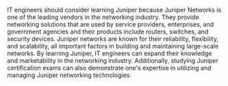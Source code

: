 IT engineers should consider learning Juniper because Juniper Networks is one of the leading vendors in the networking industry. They provide networking solutions that are used by service providers, enterprises, and government agencies and their products include routers, switches, and security devices. Juniper networks are known for their reliability, flexibility, and scalability, all important factors in building and maintaining large-scale networks. By learning Juniper, IT engineers can expand their knowledge and marketability in the networking industry. Additionally, studying Juniper certification exams can also demonstrate one's expertise in utilizing and managing Juniper networking technologies.
